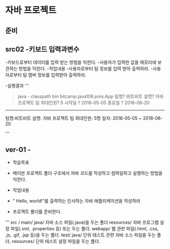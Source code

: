# 자바 프로젝트

## 준비

## src02 -키보드 입력과변수
-키보드로부터 데이터를 입력 받는 방법을 익힌다.
-사용자가 입력한 값을 메모리에 보관하는 방법을 익힌다.
-작업내용
-사용자로부터 팀 정보를 입력 받아 출력하라.
-사용자로부터 팀 맴버 정보를 입력받아 출력하라.

-실행결과
'''
> java - classpath bin bitcamp.java106.pms.App
팀명? 비트비트
설명? 자바 프로젝트 팀
최대인원? 5
시작일 ? 2018-05-05
종료일 ? 2018-08-20
------------------------
팀명:비트비트
설명:
자바 프로젝트 팀
최대인원: 5명
일자: 2018-05-05 ~ 2018-08-20

'''

## ver-01 - 
- 학습목표
 - 메이븐 프로젝트 폴더 구조에서 자바 코드를 작성하고
   컴파일하고 실행하는 방법을 익힌다.
- 작업내용
 - " Hello, world!"를 출력하는 인사하는 자바 애플리케이션을 작성하라

- 프로젝트 폴더를 준비한다.



'''
src /
    main/
       java/
        자바 소스 파일(.java)을 두는 폴더
       resources/
        자바 프로그램 설정 파일(.xml, .properties 등) 또는 두는 폴더.
       webapp/
        웹 관련 파일(.html, .css, .js, .gif, .jsp 등)을 두는 폴더.
    test/
        java/
         단위 테스트 관련 자바 소스 파일을 두는 폴더.
        resources/
         단위 테스트 설정 파일을 두는 폴더.